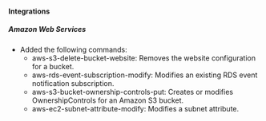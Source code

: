 #### Integrations

##### Amazon Web Services

- Added the following commands:
  - aws-s3-delete-bucket-website: Removes the website configuration for a bucket.
  - aws-rds-event-subscription-modify: Modifies an existing RDS event notification subscription.
  - aws-s3-bucket-ownership-controls-put: Creates or modifies OwnershipControls for an Amazon S3 bucket.
  - aws-ec2-subnet-attribute-modify: Modifies a subnet attribute.